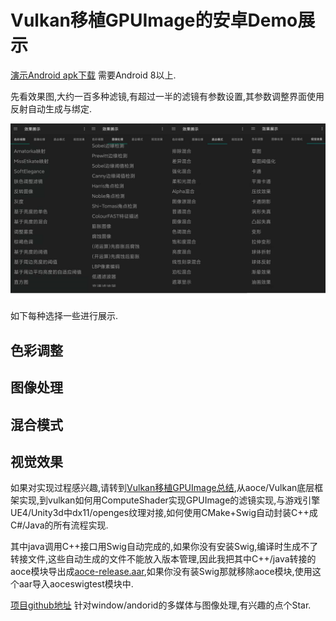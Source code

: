 # Vulkan移植GPUImage的安卓Demo展示

[演示Android apk下载](https://github.com/xxxzhou/aoce_thirdparty/blob/main/aoceswigtest-release.apk) 需要Android 8以上.

先看效果图,大约一百多种滤镜,有超过一半的滤镜有参数设置,其参数调整界面使用反射自动生成与绑定.

![avatar](../images/layers_demo.png "滤镜目录")

如下每种选择一些进行展示.

## 色彩调整

## 图像处理

## 混合模式

## 视觉效果

如果对实现过程感兴趣,请转到[Vulkan移植GPUImage总结](Vulkan移植GPUImage总结.md),从aoce/Vulkan底层框架实现,到vulkan如何用ComputeShader实现GPUImage的滤镜实现,与游戏引擎UE4/Unity3d中dx11/openges纹理对接,如何使用CMake+Swig自动封装C++成C#/Java的所有流程实现.

其中java调用C++接口用Swig自动完成的,如果你没有安装Swig,编译时生成不了转接文件,这些自动生成的文件不能放入版本管理,因此我把其中C++/java转接的aoce模块导出成[aoce-release.aar](https://github.com/xxxzhou/aoce_thirdparty/blob/main/aoce-release.aar),如果你没有装Swig那就移除aoce模块,使用这个aar导入aoceswigtest模块中.

[项目github地址](https://github.com/xxxzhou/aoce) 针对window/andorid的多媒体与图像处理,有兴趣的点个Star.

